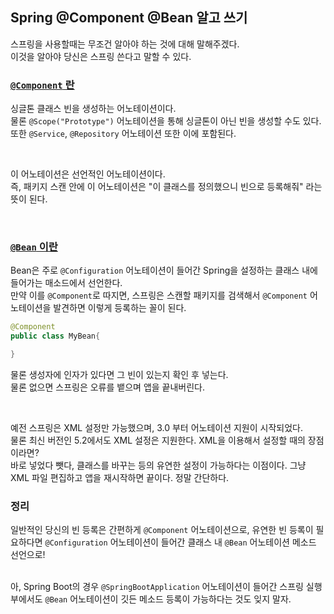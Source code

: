## Spring @Component @Bean 알고 쓰기

스프링을 사용할때는 무조건 알아야 하는 것에 대해 말해주겠다.  
이것을 알아야 당신은 스프링 쓴다고 말할 수 있다.  

### <ins> ``@Component`` 란 </ins>

싱글톤 클래스 빈을 생성하는 어노테이션이다.  
물론 ``@Scope("Prototype")`` 어노테이션을 통해 싱글톤이 아닌 빈을 생성할 수도 있다.  
또한 ``@Service``, ``@Repository`` 어노테이션 또한 이에 포함된다.  

<br>

이 어노테이션은 선언적인 어노테이션이다.  
즉, 패키지 스캔 안에 이 어노테이션은 "이 클래스를 정의했으니 빈으로 등록해줘" 라는 뜻이 된다.  

<br>

### <ins> ``@Bean`` 이란 </ins>
Bean은 주로 ``@Configuration`` 어노테이션이 들어간 Spring을 설정하는 클래스 내에 들어가는 매소드에서 선언한다.  
만약 이를 ``@Component``로 따지면, 스프링은 스캔할 패키지를 검색해서 ``@Component`` 어노테이션을 발견하면 이렇게 등록하는 꼴이 된다.  

```java
@Component
public class MyBean{

}
```

물론 생성자에 인자가 있다면 그 빈이 있는지 확인 후 넣는다.  
물론 없으면 스프링은 오류를 뱉으며 앱을 끝내버린다.  

<br>

예전 스프링은 XML 설정만 가능했으며, 3.0 부터 어노테이션 지원이 시작되었다.  
물론 최신 버전인 5.2에서도 XML 설정은 지원한다. XML을 이용해서 설정할 때의 장점이라면?  
바로 넣었다 뺏다, 클래스를 바꾸는 등의 유연한 설정이 가능하다는 이점이다. 그냥 XML 파일 편집하고 앱을 재시작하면 끝이다. 정말 간단하다.  


### 정리

일반적인 당신의 빈 등록은 간편하게 ``@Component`` 어노테이션으로, 유연한 빈 등록이 필요하다면 ``@Configuration`` 어노테이션이 들어간 클래스 내 ``@Bean`` 어노테이션 메소드 선언으로!  
<br>

아, Spring Boot의 경우 ``@SpringBootApplication`` 어노테이션이 들어간 스프링 실행부에서도 ``@Bean`` 어노테이션이 깃든 메소드 등록이 가능하다는 것도 잊지 말자.